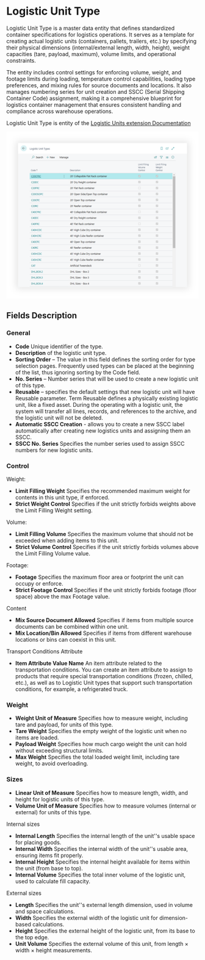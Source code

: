 # Logistic Unit Type

Logistic Unit Type is a master data entity that defines standardized container specifications for logistics operations. It serves as a template for creating actual logistic units (containers, pallets, trailers, etc.) by specifying their physical dimensions (internal/external length, width, height), weight capacities (tare, payload, maximum), volume limits, and operational constraints.

The entity includes control settings for enforcing volume, weight, and footage limits during loading, temperature control capabilities, loading type preferences, and mixing rules for source documents and locations. It also manages numbering series for unit creation and SSCC (Serial Shipping Container Code) assignment, making it a comprehensive blueprint for logistics container management that ensures consistent handling and compliance across warehouse operations.

Logistic Unit Type is entity of the [Logistic Units extension Documentation](https://github.com/Extensions-lab/logistic-units-help)

![Setup Image](resources/logisticunittype/pics/logisticunittype1.png)

## Fields Description

### General

- **Code** Unique identifier of the type.
- **Description** of the logistic unit type.
- **Sorting Order** – The value in this field defines the sorting order for type selection pages. Frequently used types can be placed at the beginning of the list, thus ignoring sorting by the Code field.
- **No. Series** – Number series that will be used to create a new logistic unit of this type.
- **Reusable** – specifies the default settings that new logistic unit will have Reusable parameter. Term Reusable defines a physically existing logistic unit, like a fixed asset. During the operating with a logistic unit, the system will transfer all lines, records, and references to the archive, and the logistic unit will not be deleted.
- **Automatic SSCC Creation** - allows you to create a new SSCC label automatically after creating new logistics units and assigning them an SSCC.
- **SSCC No. Series** Specifies the number series used to assign SSCC numbers for new logistic units.

### Control

Weight:

- **Limit Filling Weight** Specifies the recommended maximum weight for contents in this unit type, if enforced.
- **Strict Weight Control** Specifies if the unit strictly forbids weights above the Limit Filling Weight setting.

Volume:

- **Limit Filling Volume** Specifies the maximum volume that should not be exceeded when adding items to this unit.
- **Strict Volume Control** Specifies if the unit strictly forbids volumes above the Limit Filling Volume value.

Footage:

- **Footage** Specifies the maximum floor area or footprint the unit can occupy or enforce.
- **Strict Footage Control** Specifies if the unit strictly forbids footage (floor space) above the max Footage value.

Content

- **Mix Source Document Allowed** Specifies if items from multiple source documents can be combined within one unit.
- **Mix Location/Bin Allowed** Specifies if items from different warehouse locations or bins can coexist in this unit.

Transport Conditions Attribute

- **Item Attribute Value Name** An item attribute related to the transportation conditions. You can create an item attribute to assign to products that require special transportation conditions (frozen, chilled, etc.), as well as to Logistic Unit types that support such transportation conditions, for example, a refrigerated truck.

### Weight

- **Weight Unit of Measure** Specifies how to measure weight, including tare and payload, for units of this type.
- **Tare Weight** Specifies the empty weight of the logistic unit when no items are loaded.
- **Payload Weight** Specifies how much cargo weight the unit can hold without exceeding structural limits.
- **Max Weight** Specifies the total loaded weight limit, including tare weight, to avoid overloading.

### Sizes

- **Linear Unit of Measure** Specifies how to measure length, width, and height for logistic units of this type.
- **Volume Unit of Measure** Specifies how to measure volumes (internal or external) for units of this type.

Internal sizes

- **Internal Length** Specifies the internal length of the unit''s usable space for placing goods.
- **Internal Width** Specifies the internal width of the unit''s usable area, ensuring items fit properly.
- **Internal Height** Specifies the internal height available for items within the unit (from base to top).
- **Internal Volume** Specifies the total inner volume of the logistic unit, used to calculate fill capacity.

External sizes

- **Length** Specifies the unit''s external length dimension, used in volume and space calculations.
- **Width** Specifies the external width of the logistic unit for dimension-based calculations.
- **Height** Specifies the external height of the logistic unit, from its base to the top edge.
- **Unit Volume** Specifies the external volume of this unit, from length × width × height measurements.
